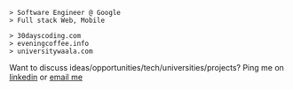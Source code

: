```
> Software Engineer @ Google
> Full stack Web, Mobile

> 30dayscoding.com
> eveningcoffee.info
> universitywaala.com
```

Want to discuss ideas/opportunities/tech/universities/projects? 
Ping me on [linkedin](https://www.linkedin.com/in/aryansingh2/) or [email me](aspiringaryan@gmail.com)
